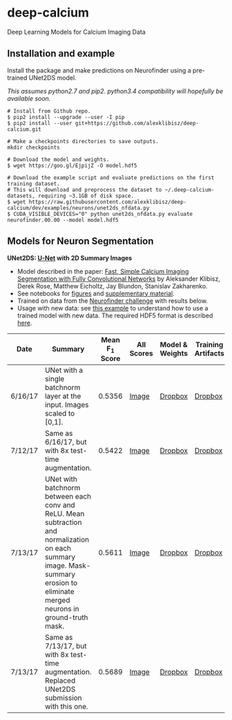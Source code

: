 # deep-calcium

Deep Learning Models for Calcium Imaging Data

## Installation and example

Install the package and make predictions on Neurofinder using a pre-trained UNet2DS model.

*This assumes python2.7 and pip2. python3.4 compatibility will hopefully be available soon.*

```
# Install from Github repo.
$ pip2 install --upgrade --user -I pip
$ pip2 install --user git+https://github.com/alexklibisz/deep-calcium.git

# Make a checkpoints directories to save outputs.
mkdir checkpoints

# Download the model and weights.
$ wget https://goo.gl/EjpijZ -O model.hdf5

# Download the example script and evaluate predictions on the first training dataset.
# This will download and preprocess the dataset to ~/.deep-calcium-datasets, requiring ~3.1GB of disk space.
$ wget https://raw.githubusercontent.com/alexklibisz/deep-calcium/dev/examples/neurons/unet2ds_nfdata.py
$ CUDA_VISIBLE_DEVICES="0" python unet2ds_nfdata.py evaluate neurofinder.00.00 --model model.hdf5

```

## Models for Neuron Segmentation

**UNet2DS: [U-Net](https://arxiv.org/abs/1505.04597) with 2D Summary Images**

- Model described in the paper: [Fast, Simple Calcium Imaging Segmentation with Fully Convolutional Networks](https://arxiv.org/abs/1707.06314) by Aleksander Klibisz, Derek Rose, Matthew Eicholtz, Jay Blundon, Stanislav Zakharenko.
- See notebooks for [figures](https://github.com/alexklibisz/deep-calcium/blob/36bd9d1824b6a44c9eac3bb6ce8e25f913c6a6d5/notebooks/dlmia_workshop_figures.ipynb) and [supplementary material](https://github.com/alexklibisz/deep-calcium/blob/36bd9d1824b6a44c9eac3bb6ce8e25f913c6a6d5/notebooks/dlmia_workshop_supplementary.ipynb).
- Trained on data from the [Neurofinder challenge](http://neurofinder.codeneuro.org/) with results below.
- Usage with new data: see [this example](https://github.com/alexklibisz/deep-calcium/blob/dev/examples/neurons/unet2ds_sjdata.py) to understand how to use a trained model with new data. The required HDF5 format is described [here](https://github.com/alexklibisz/deep-calcium/blob/36bd9d1824b6a44c9eac3bb6ce8e25f913c6a6d5/deepcalcium/datasets/nf.py#L37-L43).

| Date | Summary | Mean F<sub>1</sub> Score | All Scores | Model & Weights | Training Artifacts | Commit |
|---|---|---|---|---|---|---|
|6/16/17|UNet with a single batchnorm layer at the input. Images scaled to [0,1]. |0.5356|[Image](https://github.com/alexklibisz/deep-calcium/blob/dev/media/nf_scores_unet2ds_0.5356.png)|[Dropbox](https://www.dropbox.com/sh/tqbclt7muuvqfw4/AACqVVA8oJlZNIYvfc6x6gO2a/weights_val_nf_f1_mean.hdf5?dl=1)|[Dropbox](https://www.dropbox.com/sh/tqbclt7muuvqfw4/AADET6ZVlUbHZsqHKgwDOysXa?dl=0)|[0bda9d4](https://github.com/alexklibisz/deep-calcium/commit/0bda9d4b9cad71fb3685671c2e699c88d9195a24)|
|7/12/17|Same as 6/16/17, but with 8x test-time augmentation. |0.5422|[Image](https://github.com/alexklibisz/deep-calcium/blob/dev/media/nf_scores_unet2ds-tta_0.5422.png)|[Dropbox](https://www.dropbox.com/s/x5bv4klz16ai6wa/model_val_nf_f1_mean.hdf5?dl=1)|[Dropbox](https://www.dropbox.com/sh/tqbclt7muuvqfw4/AADET6ZVlUbHZsqHKgwDOysXa?dl=0)|[f1b33bf](https://github.com/alexklibisz/deep-calcium/commit/f1b33bfe48425d0d7a33f7f74ded19905a24b88f)|
|7/13/17|UNet with batchnorm between each conv and ReLU. Mean subtraction and normalization on each summary image. Mask-summary erosion to eliminate merged neurons in ground-truth mask.|0.5611|[Image](https://github.com/alexklibisz/deep-calcium/blob/dev/media/nf_scores_unet2ds_0.5611.png)|[Dropbox](https://www.dropbox.com/sh/5nwrxj1pvsbxvwn/AAAteOMVC45Ovf6g2iu10c_Ya/1499980441_model_07_0.843.hdf5?dl=1)|[Dropbox](https://www.dropbox.com/sh/5nwrxj1pvsbxvwn/AABW_ksvueR3GdJIVCyNdFxIa?dl=0)|[2b15d1b](https://github.com/alexklibisz/deep-calcium/blob/2b15d1b07a780ff4b2477524f255e41533fc6205/deepcalcium/models/neurons/unet_2d_summary.py)|
|7/13/17|Same as 7/13/17, but with 8x test-time augmentation. Replaced UNet2DS submission with this one. |0.5689|[Image](https://github.com/alexklibisz/deep-calcium/blob/dev/media/nf_scores_unet2ds-tta_0.5689.png)|[Dropbox](https://www.dropbox.com/sh/5nwrxj1pvsbxvwn/AAAteOMVC45Ovf6g2iu10c_Ya/1499980441_model_07_0.843.hdf5?dl=1)|[Dropbox](https://www.dropbox.com/sh/5nwrxj1pvsbxvwn/AABW_ksvueR3GdJIVCyNdFxIa?dl=0)|[2b15d1b](https://github.com/alexklibisz/deep-calcium/blob/2b15d1b07a780ff4b2477524f255e41533fc6205/deepcalcium/models/neurons/unet_2d_summary.py)|
